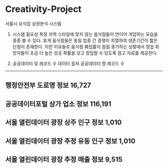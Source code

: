 # Creativity-Project
서울시 요식업 상권분석 시스템


1. 시스템 필요성
특정 지역 스타일에 맞지 않는 음식점들이 연이어 개업하는 모습을 종종 볼 수 있다.
휴게 음식점들은 동일 업종 간 경쟁이 치열하여 생존기간이 짧은 단점이 존재한다.
이런 이유들로 음식점 폐업률이 점점 증가하는 상황에서 창업 희망자들이 조금 더 높은 성공 확률을 갖고 창업할 수 있도록 참고 자료를 제공한다.

2. 공공데이터 및 레코드 수
데이터 출처
공공데이터 명
레코드 수
------------
행정안전부
도로명 정보
16,727
------------
공공데이터포털
상가 업소 정보
116,191
------------
서울 열린데이터 광장
상주 인구 정보
1,010
------------
서울 열린데이터 광장
추정 유동 인구 정보
1,010
------------
서울 열린데이터 광장
추정 매출 정보
9,515
------------
